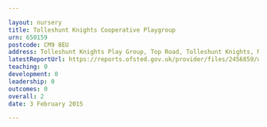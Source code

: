 ```yaml
---

layout: nursery
title: Tolleshunt Knights Cooperative Playgroup
urn: 650159
postcode: CM9 8EU
address: Tolleshunt Knights Play Group, Top Road, Tolleshunt Knights, MALDON, Essex, CM9 8EU
latestReportUrl: https://reports.ofsted.gov.uk/provider/files/2456859/urn/650159.pdf
teaching: 0
development: 0
leadership: 0
outcomes: 0
overall: 2
date: 3 February 2015

---
```

